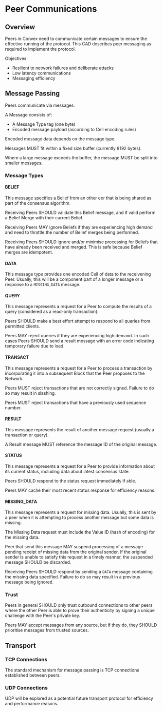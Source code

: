 # Peer Communications

## Overview

Peers in Convex need to communicate certain messages to ensure the effective running of the protocol. This CAD describes peer messaging as required to implement the protocol.

Objectives:

- Resilient to network failures and deliberate attacks
- Low latency communications
- Messaging efficiency

## Message Passing

Peers communicate via messages. 

A Message consists of:
 
- A Message Type tag (one byte)
- Encoded message payload (according to Cell encoding rules)

Encoded message data depends on the message type.

Messages MUST fit within a fixed size buffer (currently 8192 bytes).

Where a large message exceeds the buffer, the message MUST be split into smaller messages.

### Message Types

#### BELIEF

This message specifies a Belief from an other eer that is being shared as part of the consensus algorithm.

Receiving Peers SHOULD validate this Belief message, and if valid perform a Belief Merge with their current Belief.

Receiving Peers MAY ignore Beliefs if they are experiencing high demand and need to throttle the number of Belief merges being performed.

Receiving Peers SHOULD ignore and/or minimise processing for Beliefs that have already been received and merged. This is safe because Belief merges are idempotent.

#### DATA

This message type provides one encoded Cell of data to the receivening Peer. Usually, this will be a component part of a longer message or a response to a `MISSING_DATA` message.

#### QUERY

This message represents a request for a Peer to compute the results of a query (considered as a read-only transaction).

Peers SHOULD make a best effort attempt to respond to all queries from permitted clients.

Peers MAY reject queries if they are experiencing high demand. In such cases Peers SHOULD send a result message with an error code indicating temporary failure due to load.

#### TRANSACT

This message represents a request for a Peer to process a transaction by incorporating it into a subsequent Block that the Peer proposes to the Network.

Peers MUST reject transactions that are not correctly signed. Failure to do so may result in slashing.

Peers MUST reject transactions that have a previously used sequence number.

#### RESULT

This message represents the result of another message request (usually a transaction or query).

A Result message MUST reference the message ID of the original message.

#### STATUS

This message represents a request for a Peer to provide information about its current status, including data about latest consensus state.

Peers SHOULD respond to the status request immediately if able. 

Peers MAY cache their most recent status response for efficiency reasons.

#### MISSING_DATA

This message represents a request for missing data. Usually, this is sent by a peer when it is attempting to process another message but some data is missing.

The Missing Data request must include the Value ID (hash of encoding) for the missing data.

Peer that send this message MAY suspend processing of a message pending receipt of missing data from the original sender. If the original sender is unable to satisfy this request in a timely manner, the suspended message SHOULD be discarded.

Receiving Peers SHOULD respond by sending a `DATA` message containing the missing data specified. Failure to do so may result in a previous message being ignored.



### Trust

Peers in general SHOULD only trust outbound connections to other peers where the other Peer is able to prove their authenticity by signing a unique challenge with the Peer's private key.

Peers MAY accept messages from any source, but if they do, they SHOULD prioritise messages from trusted sources.

## Transport

### TCP Connections

The standard mechanism for message passing is TCP connections established between peers.

### UDP Connections

UDP will be explored as a potential future transport protocol for efficiency and performance reasons.





